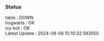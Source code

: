### Status


table : DOWN  
hogwarts : OK  
icy-bot : OK  
Latest Update : 2024-08-06 15:10:32.583550
